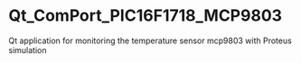 # Qt_ComPort_PIC16F1718_MCP9803
Qt application for monitoring the temperature sensor mcp9803 with Proteus simulation
